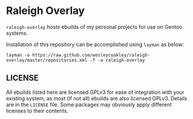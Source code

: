 Raleigh Overlay
===============

`raleigh-overlay` hosts ebuilds of my personal projects for use on Gentoo
systems.

Installation of this repository can be accomplished using `layman` as below:

```
layman -o https://raw.github.com/wesleycoakley/raleigh-overlay/master/repositories.xml -f -a raleigh-overlay
```

LICENSE
-------

All ebuilds listed here are licensed GPLv3 for ease of integration with your
existing system, as most (if not all) ebuilds are also licensed GPLv3. Details
are in the `LICENSE` file. Some packages may obviously apply different licenses
to their contents.

